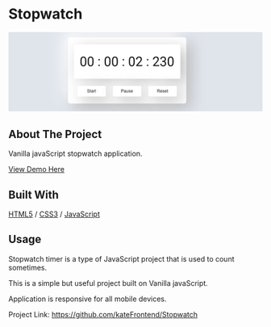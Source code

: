 <div>
  <h1>Stopwatch</h1> 
  <img src="cover.JPG" alt="stopwatch" width="auto">
</div>

<!-- ABOUT THE PROJECT -->
## About The Project
Vanilla javaScript stopwatch application.

  <p>
    <a href="https://stopwatch-app.glitch.me/">View Demo Here</a>
  </p>

## Built With

[HTML5](https://www.w3schools.com/html/) / [CSS3](https://www.w3schools.com/css/) / [JavaScript](https://www.w3schools.com/js/)
 
<!-- USAGE EXAMPLES -->
## Usage
<p>Stopwatch timer is a type of JavaScript project that is used to count sometimes.</p>
<p>This is a simple but useful project built on Vanilla javaScript.</p>
<p>Application is responsive for all mobile devices.</p>

Project Link: https://github.com/kateFrontend/Stopwatch
